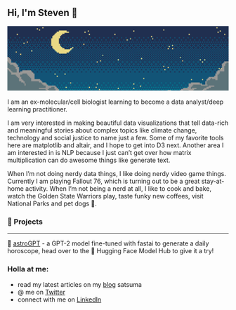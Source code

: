 ## Hi, I'm Steven 👋

<p align='center'>
  <img src='https://raw.githubusercontent.com/stevhliu/stevhliu/master/pixel-night.jpeg'>
</p>

I am an ex-molecular/cell biologist learning to become a data analyst/deep learning practitioner.

I am very interested in making beautiful data visualizations that tell data-rich and meaningful stories about complex topics like climate change, technology and social justice to name just a few. Some of my favorite tools here are matplotlib and altair, and I hope to get into D3 next. Another area I am interested in is NLP because I just can’t get over how matrix multiplication can do awesome things like generate text. 

When I’m not doing nerdy data things, I like doing nerdy video game things. Currently I am playing Fallout 76, which is turning out to be a great stay-at-home activity. When I’m not being a nerd at all, I like to cook and bake, watch the Golden State Warriors play, taste funky new coffees, visit National Parks and pet dogs 🐶.

### 📓 Projects
---
🔮 [astroGPT](https://huggingface.co/stevhliu/astroGPT) - a GPT-2 model fine-tuned with fastai to generate a daily horoscope, head over to the 🤗 Hugging Face Model Hub to give it a try!

### Holla at me:
* read my latest articles on my [blog](https://stevhliu.github.io/satsuma/) satsuma 
* @ me on [Twitter](https://twitter.com/stevhliu) 
* connect with me on [LinkedIn](https://www.linkedin.com/in/stevhliu)

<!--
**stevhliu/stevhliu** is a ✨ _special_ ✨ repository because its `README.md` (this file) appears on your GitHub profile.
